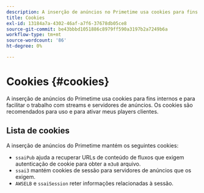 ```yaml
---
description: A inserção de anúncios no Primetime usa cookies para fins internos e para facilitar o trabalho com streams e servidores de anúncios.
title: Cookies
exl-id: 13184a7a-4302-46af-a7f6-37678db05ce8
source-git-commit: be43bbbd1051886c8979ff590a3197b2a7249b6a
workflow-type: tm+mt
source-wordcount: '86'
ht-degree: 0%

---
```


# Cookies {#cookies}

A inserção de anúncios do Primetime usa cookies para fins internos e para facilitar o trabalho com streams e servidores de anúncios.  Os cookies são recomendados para uso e para ativar meus players clientes.

## Lista de cookies

A inserção de anúncios do Primetime mantém os seguintes cookies:

* `ssaiPub` ajuda a recuperar URLs de conteúdo de fluxos que exigem autenticação de cookie para obter a `m3u8` arquivo.
* `ssai3` mantém cookies de sessão para servidores de anúncios que os exigem.
* `AWSELB` e `ssaiSession` reter informações relacionadas à sessão.
